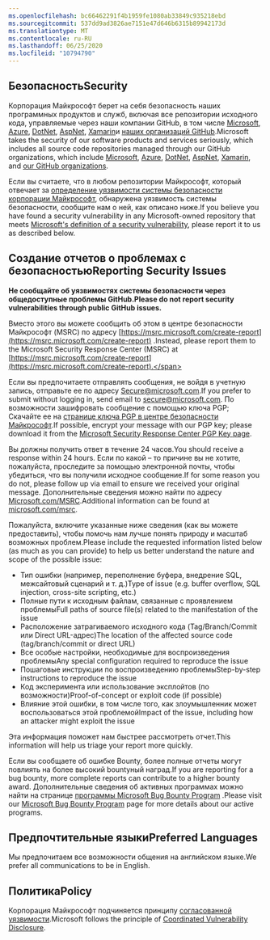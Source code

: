 ```yaml
---
ms.openlocfilehash: bc66462291f4b1959fe1080ab33849c935218ebd
ms.sourcegitcommit: 537dd9ad3826ae7151e47d646b6315b89942173d
ms.translationtype: MT
ms.contentlocale: ru-RU
ms.lasthandoff: 06/25/2020
ms.locfileid: "10794790"
---
```

<!-- BEGIN MICROSOFT SECURITY.MD V0.0.5 BLOCK -->

## <span data-ttu-id="f9183-101">Безопасность</span><span class="sxs-lookup"><span data-stu-id="f9183-101">Security</span></span>

<span data-ttu-id="f9183-102">Корпорация Майкрософт берет на себя безопасность наших программных продуктов и служб, включая все репозитории исходного кода, управляемые через наши компании GitHub, в том числе [Microsoft](https://github.com/Microsoft), [Azure](https://github.com/Azure), [DotNet](https://github.com/dotnet), [AspNet](https://github.com/aspnet), [Xamarin](https://github.com/xamarin)и [наших организаций GitHub](https://opensource.microsoft.com/).</span><span class="sxs-lookup"><span data-stu-id="f9183-102">Microsoft takes the security of our software products and services seriously, which includes all source code repositories managed through our GitHub organizations, which include [Microsoft](https://github.com/Microsoft), [Azure](https://github.com/Azure), [DotNet](https://github.com/dotnet), [AspNet](https://github.com/aspnet), [Xamarin](https://github.com/xamarin), and [our GitHub organizations](https://opensource.microsoft.com/).</span></span>

<span data-ttu-id="f9183-103">Если вы считаете, что в любом репозитории Майкрософт, который отвечает за [определение уязвимости системы безопасности корпорации Майкрософт](https://docs.microsoft.com/en-us/previous-versions/tn-archive/cc751383(v=technet.10)), обнаружена уязвимость системы безопасности, сообщите нам о ней, как описано ниже.</span><span class="sxs-lookup"><span data-stu-id="f9183-103">If you believe you have found a security vulnerability in any Microsoft-owned repository that meets [Microsoft's definition of a security vulnerability](https://docs.microsoft.com/en-us/previous-versions/tn-archive/cc751383(v=technet.10)), please report it to us as described below.</span></span>

## <span data-ttu-id="f9183-104">Создание отчетов о проблемах с безопасностью</span><span class="sxs-lookup"><span data-stu-id="f9183-104">Reporting Security Issues</span></span>

**<span data-ttu-id="f9183-105">Не сообщайте об уязвимостях системы безопасности через общедоступные проблемы GitHub.</span><span class="sxs-lookup"><span data-stu-id="f9183-105">Please do not report security vulnerabilities through public GitHub issues.</span></span>**

<span data-ttu-id="f9183-106">Вместо этого вы можете сообщить об этом в центре безопасности Майкрософт (MSRC) по адресу [https://msrc.microsoft.com/create-report](https://msrc.microsoft.com/create-report) .</span><span class="sxs-lookup"><span data-stu-id="f9183-106">Instead, please report them to the Microsoft Security Response Center (MSRC) at [https://msrc.microsoft.com/create-report](https://msrc.microsoft.com/create-report).</span></span>

<span data-ttu-id="f9183-107">Если вы предпочитаете отправлять сообщения, не войдя в учетную запись, отправьте ее по адресу [Secure@microsoft.com](mailto:secure@microsoft.com).</span><span class="sxs-lookup"><span data-stu-id="f9183-107">If you prefer to submit without logging in, send email to [secure@microsoft.com](mailto:secure@microsoft.com).</span></span>  <span data-ttu-id="f9183-108">По возможности зашифровать сообщение с помощью ключа PGP; Скачайте ее на [странице ключа PGP в центре безопасности Майкрософт](https://www.microsoft.com/en-us/msrc/pgp-key-msrc).</span><span class="sxs-lookup"><span data-stu-id="f9183-108">If possible, encrypt your message with our PGP key; please download it from the [Microsoft Security Response Center PGP Key page](https://www.microsoft.com/en-us/msrc/pgp-key-msrc).</span></span>

<span data-ttu-id="f9183-109">Вы должны получить ответ в течение 24 часов.</span><span class="sxs-lookup"><span data-stu-id="f9183-109">You should receive a response within 24 hours.</span></span> <span data-ttu-id="f9183-110">Если по какой – то причине вы не хотите, пожалуйста, проследите за помощью электронной почты, чтобы убедиться, что вы получили исходное сообщение.</span><span class="sxs-lookup"><span data-stu-id="f9183-110">If for some reason you do not, please follow up via email to ensure we received your original message.</span></span> <span data-ttu-id="f9183-111">Дополнительные сведения можно найти по адресу [Microsoft.com/MSRC](https://www.microsoft.com/msrc).</span><span class="sxs-lookup"><span data-stu-id="f9183-111">Additional information can be found at [microsoft.com/msrc](https://www.microsoft.com/msrc).</span></span> 

<span data-ttu-id="f9183-112">Пожалуйста, включите указанные ниже сведения (как вы можете предоставить), чтобы помочь нам лучше понять природу и масштаб возможных проблем.</span><span class="sxs-lookup"><span data-stu-id="f9183-112">Please include the requested information listed below (as much as you can provide) to help us better understand the nature and scope of the possible issue:</span></span>

  * <span data-ttu-id="f9183-113">Тип ошибки (например, переполнение буфера, внедрение SQL, межсайтовый сценарий и т. д.)</span><span class="sxs-lookup"><span data-stu-id="f9183-113">Type of issue (e.g. buffer overflow, SQL injection, cross-site scripting, etc.)</span></span>
  * <span data-ttu-id="f9183-114">Полные пути к исходным файлам, связанные с проявлением проблемы</span><span class="sxs-lookup"><span data-stu-id="f9183-114">Full paths of source file(s) related to the manifestation of the issue</span></span>
  * <span data-ttu-id="f9183-115">Расположение затрагиваемого исходного кода (Tag/Branch/Commit или Direct URL-адрес)</span><span class="sxs-lookup"><span data-stu-id="f9183-115">The location of the affected source code (tag/branch/commit or direct URL)</span></span>
  * <span data-ttu-id="f9183-116">Все особые настройки, необходимые для воспроизведения проблемы</span><span class="sxs-lookup"><span data-stu-id="f9183-116">Any special configuration required to reproduce the issue</span></span>
  * <span data-ttu-id="f9183-117">Пошаговые инструкции по воспроизведению проблемы</span><span class="sxs-lookup"><span data-stu-id="f9183-117">Step-by-step instructions to reproduce the issue</span></span>
  * <span data-ttu-id="f9183-118">Код эксперимента или использование эксплойтов (по возможности)</span><span class="sxs-lookup"><span data-stu-id="f9183-118">Proof-of-concept or exploit code (if possible)</span></span>
  * <span data-ttu-id="f9183-119">Влияние этой ошибки, в том числе того, как злоумышленник может воспользоваться этой проблемой</span><span class="sxs-lookup"><span data-stu-id="f9183-119">Impact of the issue, including how an attacker might exploit the issue</span></span>

<span data-ttu-id="f9183-120">Эта информация поможет нам быстрее рассмотреть отчет.</span><span class="sxs-lookup"><span data-stu-id="f9183-120">This information will help us triage your report more quickly.</span></span>

<span data-ttu-id="f9183-121">Если вы сообщаете об ошибке Bounty, более полные отчеты могут повлиять на более высокий bountyный наград.</span><span class="sxs-lookup"><span data-stu-id="f9183-121">If you are reporting for a bug bounty, more complete reports can contribute to a higher bounty award.</span></span> <span data-ttu-id="f9183-122">Дополнительные сведения об активных программах можно найти на странице [программы Microsoft Bug Bounty Program](https://microsoft.com/msrc/bounty) .</span><span class="sxs-lookup"><span data-stu-id="f9183-122">Please visit our [Microsoft Bug Bounty Program](https://microsoft.com/msrc/bounty) page for more details about our active programs.</span></span>

## <span data-ttu-id="f9183-123">Предпочтительные языки</span><span class="sxs-lookup"><span data-stu-id="f9183-123">Preferred Languages</span></span>

<span data-ttu-id="f9183-124">Мы предпочитаем все возможности общения на английском языке.</span><span class="sxs-lookup"><span data-stu-id="f9183-124">We prefer all communications to be in English.</span></span>

## <span data-ttu-id="f9183-125">Политика</span><span class="sxs-lookup"><span data-stu-id="f9183-125">Policy</span></span>

<span data-ttu-id="f9183-126">Корпорация Майкрософт подчиняется принципу [согласованной уязвимости](https://www.microsoft.com/en-us/msrc/cvd).</span><span class="sxs-lookup"><span data-stu-id="f9183-126">Microsoft follows the principle of [Coordinated Vulnerability Disclosure](https://www.microsoft.com/en-us/msrc/cvd).</span></span>

<!-- END MICROSOFT SECURITY.MD BLOCK -->